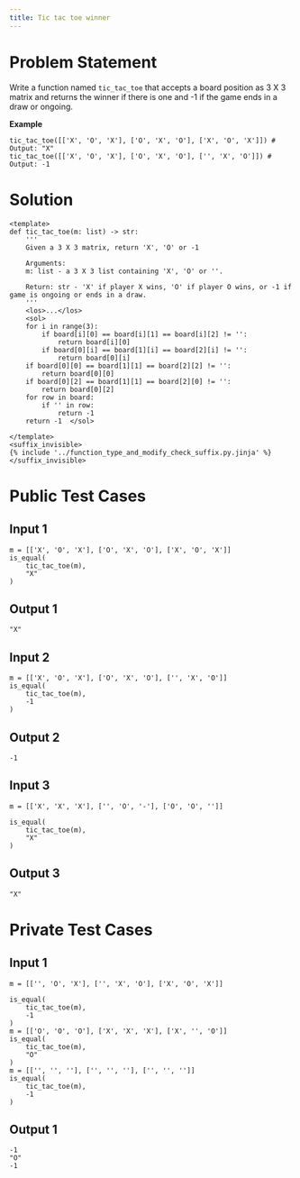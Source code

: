 ```yaml
---
title: Tic tac toe winner
---
```


# Problem Statement

Write a function named `tic_tac_toe` that accepts a board position as 3 X 3 matrix and returns the winner
if there is one and -1 if the game ends in a draw or ongoing.

**Example**
```
tic_tac_toe([['X', 'O', 'X'], ['O', 'X', 'O'], ['X', 'O', 'X']]) # Output: "X"
tic_tac_toe([['X', 'O', 'X'], ['O', 'X', 'O'], ['', 'X', 'O']]) # Output: -1
```


# Solution

```py3 test.py -r 'python test.py'
<template>
def tic_tac_toe(m: list) -> str:
    '''
    Given a 3 X 3 matrix, return 'X', 'O' or -1

    Arguments:
    m: list - a 3 X 3 list containing 'X', 'O' or ''.

    Return: str - 'X' if player X wins, 'O' if player O wins, or -1 if game is ongoing or ends in a draw.
    '''
    <los>...</los>
    <sol>
    for i in range(3):
        if board[i][0] == board[i][1] == board[i][2] != '':
            return board[i][0]
        if board[0][i] == board[1][i] == board[2][i] != '':
            return board[0][i]
    if board[0][0] == board[1][1] == board[2][2] != '':
        return board[0][0]
    if board[0][2] == board[1][1] == board[2][0] != '':
        return board[0][2]
    for row in board:
        if '' in row:
            return -1
    return -1  </sol>

</template>
<suffix_invisible>
{% include '../function_type_and_modify_check_suffix.py.jinja' %}
</suffix_invisible>
```

# Public Test Cases

## Input 1

```
m = [['X', 'O', 'X'], ['O', 'X', 'O'], ['X', 'O', 'X']]
is_equal(
    tic_tac_toe(m),
    "X"
)
```

## Output 1

```
"X"
```

## Input 2

```
m = [['X', 'O', 'X'], ['O', 'X', 'O'], ['', 'X', 'O']]
is_equal(
    tic_tac_toe(m),
    -1
)
```

## Output 2

```
-1
```

## Input 3

```
m = [['X', 'X', 'X'], ['', 'O', '-'], ['O', 'O', '']]

is_equal(
    tic_tac_toe(m),
    "X"
)
```

## Output 3

```
"X"
```

# Private Test Cases

## Input 1

```
m = [['', 'O', 'X'], ['', 'X', 'O'], ['X', 'O', 'X']]

is_equal(
    tic_tac_toe(m),
    -1
)
m = [['O', 'O', 'O'], ['X', 'X', 'X'], ['X', '', 'O']]
is_equal(
    tic_tac_toe(m),
    "O"
)
m = [['', '', ''], ['', '', ''], ['', '', '']]
is_equal(
    tic_tac_toe(m),
    -1
)
```

## Output 1

```
-1
"O"
-1
```